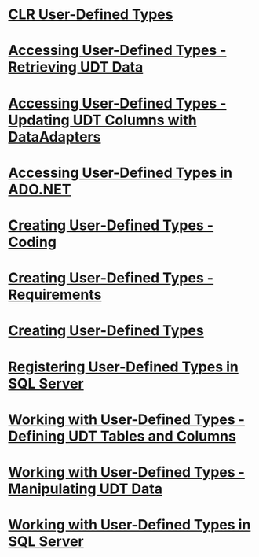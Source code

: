 # [CLR User-Defined Types](clr-user-defined-types.md)
# [Accessing User-Defined Types - Retrieving UDT Data](accessing-user-defined-types-retrieving-udt-data.md)
# [Accessing User-Defined Types - Updating UDT Columns with DataAdapters](accessing-user-defined-types-updating-udt-columns-with-dataadapters.md)
# [Accessing User-Defined Types in ADO.NET](accessing-user-defined-types-in-ado-net.md)
# [Creating User-Defined Types - Coding](creating-user-defined-types-coding.md)
# [Creating User-Defined Types - Requirements](creating-user-defined-types-requirements.md)
# [Creating User-Defined Types](creating-user-defined-types.md)
# [Registering User-Defined Types in SQL Server](registering-user-defined-types-in-sql-server.md)
# [Working with User-Defined Types - Defining UDT Tables and Columns](working-with-user-defined-types-defining-udt-tables-and-columns.md)
# [Working with User-Defined Types - Manipulating UDT Data](working-with-user-defined-types-manipulating-udt-data.md)
# [Working with User-Defined Types in SQL Server](working-with-user-defined-types-in-sql-server.md)
